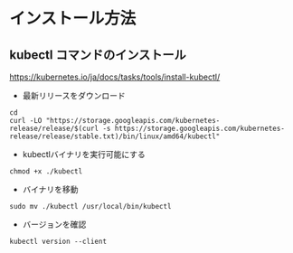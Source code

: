 # インストール方法

## kubectl コマンドのインストール

https://kubernetes.io/ja/docs/tasks/tools/install-kubectl/

+ 最新リリースをダウンロード

```
cd
curl -LO "https://storage.googleapis.com/kubernetes-release/release/$(curl -s https://storage.googleapis.com/kubernetes-release/release/stable.txt)/bin/linux/amd64/kubectl"
```

+ kubectlバイナリを実行可能にする

```
chmod +x ./kubectl
```

+ バイナリを移動

```
sudo mv ./kubectl /usr/local/bin/kubectl
```

+ バージョンを確認

```
kubectl version --client
```

